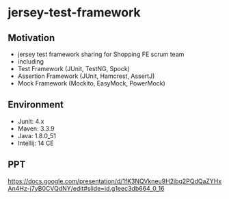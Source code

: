 # jersey-test-framework

## Motivation
* jersey test framework sharing for Shopping FE scrum team
* including
* Test Framework (JUnit, TestNG, Spock)
* Assertion Framework (JUnit, Hamcrest, AssertJ)
* Mock Framework (Mockito, EasyMock, PowerMock)

## Environment
* Junit: 4.x
* Maven: 3.3.9
* Java: 1.8.0_51
* Intellij: 14 CE

## PPT
https://docs.google.com/presentation/d/1fK3NQVkneu9H2ibq2PQdQaZYHxAn4Hz-j7yB0CVQdNY/edit#slide=id.g1eec3db664_0_16



